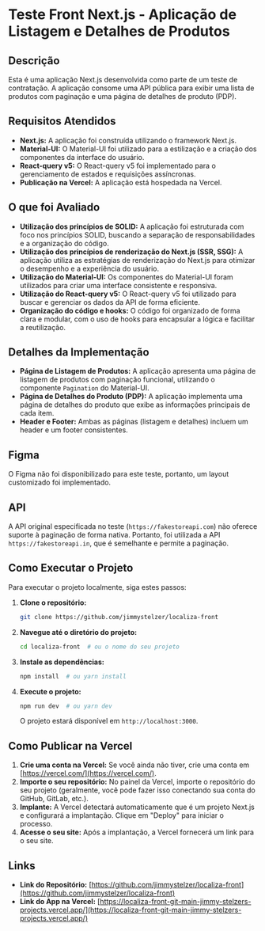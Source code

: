 # Teste Front Next.js - Aplicação de Listagem e Detalhes de Produtos

## Descrição

Esta é uma aplicação Next.js desenvolvida como parte de um teste de contratação. A aplicação consome uma API pública para exibir uma lista de produtos com paginação e uma página de detalhes de produto (PDP).

## Requisitos Atendidos

*   **Next.js:** A aplicação foi construída utilizando o framework Next.js.
*   **Material-UI:**  O Material-UI foi utilizado para a estilização e a criação dos componentes da interface do usuário.
*   **React-query v5:** O React-query v5 foi implementado para o gerenciamento de estados e requisições assíncronas.
*   **Publicação na Vercel:** A aplicação está hospedada na Vercel.

## O que foi Avaliado

*   **Utilização dos princípios de SOLID:** A aplicação foi estruturada com foco nos princípios SOLID, buscando a separação de responsabilidades e a organização do código.
*   **Utilização dos princípios de renderização do Next.js (SSR, SSG):** A aplicação utiliza as estratégias de renderização do Next.js para otimizar o desempenho e a experiência do usuário.
*   **Utilização do Material-UI:** Os componentes do Material-UI foram utilizados para criar uma interface consistente e responsiva.
*   **Utilização do React-query v5:** O React-query v5 foi utilizado para buscar e gerenciar os dados da API de forma eficiente.
*   **Organização do código e hooks:** O código foi organizado de forma clara e modular, com o uso de hooks para encapsular a lógica e facilitar a reutilização.

## Detalhes da Implementação

*   **Página de Listagem de Produtos:** A aplicação apresenta uma página de listagem de produtos com paginação funcional, utilizando o componente `Pagination` do Material-UI.
*   **Página de Detalhes do Produto (PDP):** A aplicação implementa uma página de detalhes do produto que exibe as informações principais de cada item.
*   **Header e Footer:** Ambas as páginas (listagem e detalhes) incluem um header e um footer consistentes.

## Figma

O Figma não foi disponibilizado para este teste, portanto, um layout customizado foi implementado.

## API

A API original especificada no teste (`https://fakestoreapi.com`) não oferece suporte à paginação de forma nativa.  Portanto, foi utilizada a API `https://fakestoreapi.in`, que é semelhante e permite a paginação.

## Como Executar o Projeto

Para executar o projeto localmente, siga estes passos:

1.  **Clone o repositório:**
    ```bash
    git clone https://github.com/jimmystelzer/localiza-front
    ```
2.  **Navegue até o diretório do projeto:**
    ```bash
    cd localiza-front  # ou o nome do seu projeto
    ```
3.  **Instale as dependências:**
    ```bash
    npm install  # ou yarn install
    ```
4.  **Execute o projeto:**
    ```bash
    npm run dev  # ou yarn dev
    ```
    O projeto estará disponível em `http://localhost:3000`.

## Como Publicar na Vercel

1.  **Crie uma conta na Vercel:** Se você ainda não tiver, crie uma conta em [https://vercel.com/](https://vercel.com/).
2.  **Importe o seu repositório:**  No painel da Vercel, importe o repositório do seu projeto (geralmente, você pode fazer isso conectando sua conta do GitHub, GitLab, etc.).
3.  **Implante:**  A Vercel detectará automaticamente que é um projeto Next.js e configurará a implantação.  Clique em "Deploy" para iniciar o processo.
4.  **Acesse o seu site:**  Após a implantação, a Vercel fornecerá um link para o seu site.


## Links

*   **Link do Repositório:** [https://github.com/jimmystelzer/localiza-front](https://github.com/jimmystelzer/localiza-front)
*   **Link do App na Vercel:** [https://localiza-front-git-main-jimmy-stelzers-projects.vercel.app/](https://localiza-front-git-main-jimmy-stelzers-projects.vercel.app/)

